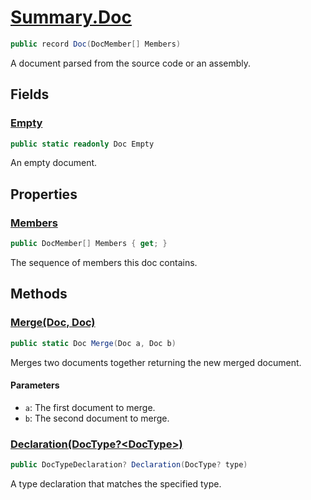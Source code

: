 # [Summary.Doc](../src/Core/Doc.cs#L9)
```cs
public record Doc(DocMember[] Members)
```

A document parsed from the source code or an assembly.

## Fields
### [Empty](../src/Core/Doc.cs#L14)
```cs
public static readonly Doc Empty
```

An empty document.

## Properties
### [Members](../src/Core/Doc.cs#L9)
```cs
public DocMember[] Members { get; }
```

The sequence of members this doc contains.

## Methods
### [Merge(Doc, Doc)](../src/Core/Doc.cs#L21)
```cs
public static Doc Merge(Doc a, Doc b)
```

Merges two documents together returning the new merged document.

#### Parameters
- `a`: The first document to merge.
- `b`: The second document to merge.

### [Declaration(DocType?&lt;DocType&gt;)](../src/Core/Doc.cs#L29)
```cs
public DocTypeDeclaration? Declaration(DocType? type)
```

A type declaration that matches the specified type.

